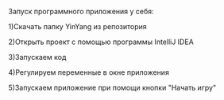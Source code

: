 Запуск программного приложения у себя:

1)Скачать папку YinYang из репозитория

2)Открыть проект с помощью программы IntelliJ IDEA

3)Запускаем код

4)Регулируем переменные в окне приложения

5)Запускаем приложение при помощи кнопки "Начать игру"

